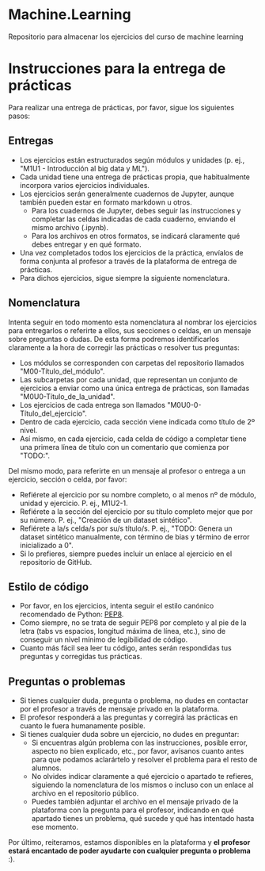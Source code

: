 # Machine.Learning
Repositorio para almacenar los ejercicios del curso de machine learning

# Instrucciones para la entrega de prácticas

Para realizar una entrega de prácticas, por favor, sigue los siguientes pasos:

## Entregas

- Los ejercicios están estructurados según módulos y unidades (p. ej., "M1U1 - Introducción al big data y ML").
- Cada unidad tiene una entrega de prácticas propia, que habitualmente incorpora varios ejercicios individuales.
- Los ejercicios serán generalmente cuadernos de Jupyter, aunque también pueden estar en formato markdown u otros.
    - Para los cuadernos de Jupyter, debes seguir las instrucciones y completar las celdas indicadas de cada cuaderno, enviando el mismo archivo (.ipynb).
    - Para los archivos en otros formatos, se indicará claramente qué debes entregar y en qué formato.
- Una vez completados todos los ejercicios de la práctica, envíalos de forma conjunta al profesor a través de la plataforma de entrega de prácticas.
- Para dichos ejercicios, sigue siempre la siguiente nomenclatura.

## Nomenclatura

Intenta seguir en todo momento esta nomenclatura al nombrar los ejercicios para entregarlos o referirte a ellos, sus secciones o celdas, en un mensaje sobre preguntas o dudas. De esta forma podremos identificarlos claramente a la hora de corregir las prácticas o resolver tus preguntas:
- Los módulos se corresponden con carpetas del repositorio llamados "M00-Título_del_módulo".
- Las subcarpetas por cada unidad, que representan un conjunto de ejercicios a enviar como una única entrega de prácticas, son llamadas "M0U0-Título_de_la_unidad".
- Los ejercicios de cada entrega son llamados "M0U0-0-Título_del_ejercicio".
- Dentro de cada ejercicio, cada sección viene indicada como título de 2º nivel.
- Así mismo, en cada ejercicio, cada celda de código a completar tiene una primera línea de título con un comentario que comienza por "TODO:".

Del mismo modo, para referirte en un mensaje al profesor o entrega a un ejercicio, sección o celda, por favor:
- Refiérete al ejercicio por su nombre completo, o al menos nº de módulo, unidad y ejercicio. P. ej., M1U2-1.
- Refiérete a la sección del ejercicio por su título completo mejor que por su número. P. ej., "Creación de un dataset sintético".
- Refiérete a la/s celda/s por su/s título/s. P. ej., "TODO: Genera un dataset sintético manualmente, con término de bias y término de error inicializado a 0".
- Si lo prefieres, siempre puedes incluir un enlace al ejercicio en el repositorio de GitHub.

## Estilo de código
- Por favor, en los ejercicios, intenta seguir el estilo canónico recomendado de Python: [PEP8](https://www.python.org/dev/peps/pep-0008/).
- Como siempre, no se trata de seguir PEP8 por completo y al pie de la letra (tabs vs espacios, longitud máxima de línea, etc.), sino de conseguir un nivel mínimo de legibilidad de código.
- Cuanto más fácil sea leer tu código, antes serán respondidas tus preguntas y corregidas tus prácticas.


## Preguntas o problemas

- Si tienes cualquier duda, pregunta o problema, no dudes en contactar por el profesor a través de mensaje privado en la plataforma.
- El profesor responderá a las preguntas y corregirá las prácticas en cuanto le fuera humanamente posible.
- Si tienes cualquier duda sobre un ejercicio, no dudes en preguntar:
    - Si encuentras algún problema con las instrucciones, posible error, aspecto no bien explicado, etc., por favor, avísanos cuanto antes para que podamos aclarártelo y resolver el problema para el resto de alumnos.
    - No olvides indicar claramente a qué ejercicio o apartado te refieres, siguiendo la nomenclatura de los mismos o incluso con un enlace al archivo en el repositorio público.
    - Puedes también adjuntar el archivo en el mensaje privado de la plataforma con la pregunta para el profesor, indicando en qué apartado tienes un problema, qué sucede y qué has intentado hasta ese momento.

Por último, reiteramos, estamos disponibles en la plataforma y **el profesor estará encantado de poder ayudarte con cualquier pregunta o problema** :).
